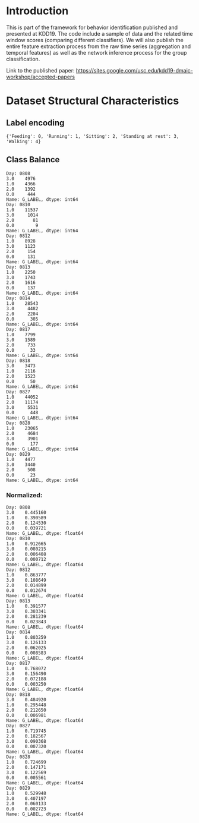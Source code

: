 # Introduction

This is part of the framework for behavior identification published and presented at KDD19. The code include a sample of data and the related time window scores (comparing different classifiers). We will also publish the entire feature extraction process from the raw time series (aggregation and temporal features) as well as the network inference process for the group classification.

Link to the published paper: https://sites.google.com/usc.edu/kdd19-dmaic-workshop/accepted-papers

# Dataset Structural Characteristics

## Label encoding

```
{'Feeding': 0, 'Running': 1, 'Sitting': 2, 'Standing at rest': 3, 'Walking': 4}
```

## Class Balance

```
Day: 0808
3.0    4976
1.0    4366
2.0    1392
0.0     444
Name: G_LABEL, dtype: int64
Day: 0810
1.0    11537
3.0     1014
2.0       81
0.0        9
Name: G_LABEL, dtype: int64
Day: 0812
1.0    8928
3.0    1123
2.0     154
0.0     131
Name: G_LABEL, dtype: int64
Day: 0813
1.0    2250
3.0    1743
2.0    1616
0.0     137
Name: G_LABEL, dtype: int64
Day: 0814
1.0    28543
3.0     4482
2.0     2204
0.0      305
Name: G_LABEL, dtype: int64
Day: 0817
1.0    7799
3.0    1589
2.0     733
0.0      33
Name: G_LABEL, dtype: int64
Day: 0818
3.0    3473
1.0    2116
2.0    1523
0.0      50
Name: G_LABEL, dtype: int64
Day: 0827
1.0    44052
2.0    11174
3.0     5531
0.0      448
Name: G_LABEL, dtype: int64
Day: 0828
1.0    23065
2.0     4684
3.0     3901
0.0      177
Name: G_LABEL, dtype: int64
Day: 0829
1.0    4477
3.0    3440
2.0     508
0.0      23
Name: G_LABEL, dtype: int64
```

### Normalized:

```
Day: 0808
3.0    0.445160
1.0    0.390589
2.0    0.124530
0.0    0.039721
Name: G_LABEL, dtype: float64
Day: 0810
1.0    0.912665
3.0    0.080215
2.0    0.006408
0.0    0.000712
Name: G_LABEL, dtype: float64
Day: 0812
1.0    0.863777
3.0    0.108649
2.0    0.014899
0.0    0.012674
Name: G_LABEL, dtype: float64
Day: 0813
1.0    0.391577
3.0    0.303341
2.0    0.281239
0.0    0.023843
Name: G_LABEL, dtype: float64
Day: 0814
1.0    0.803259
3.0    0.126133
2.0    0.062025
0.0    0.008583
Name: G_LABEL, dtype: float64
Day: 0817
1.0    0.768072
3.0    0.156490
2.0    0.072188
0.0    0.003250
Name: G_LABEL, dtype: float64
Day: 0818
3.0    0.484920
1.0    0.295448
2.0    0.212650
0.0    0.006981
Name: G_LABEL, dtype: float64
Day: 0827
1.0    0.719745
2.0    0.182567
3.0    0.090368
0.0    0.007320
Name: G_LABEL, dtype: float64
Day: 0828
1.0    0.724699
2.0    0.147171
3.0    0.122569
0.0    0.005561
Name: G_LABEL, dtype: float64
Day: 0829
1.0    0.529948
3.0    0.407197
2.0    0.060133
0.0    0.002723
Name: G_LABEL, dtype: float64
```
